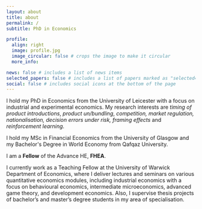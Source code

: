 ```yaml
---
layout: about
title: about
permalink: /
subtitle: PhD in Economics

profile:
  align: right
  image: profile.jpg
  image_circular: false # crops the image to make it circular
  more_info:

news: false # includes a list of news items
selected_papers: false # includes a list of papers marked as "selected={true}"
social: false # includes social icons at the bottom of the page
---
```


I hold my PhD in Economics from the University of Leicester with a focus on industrial and experimental economics. My research interests are _timing of product introductions_, _product un/bundling_, _competition, market regulation, nationalisation, decision errors under risk, framing effects_ and _reinforcement learning_.

I hold my MSc in Financial Economics from the University of Glasgow and my Bachelor's Degree in World Economy from Qafqaz University.

I am a **Fellow** of the Advance HE, **FHEA**.

I currently work as a Teaching Fellow at the University of Warwick Department of Economics, where I deliver lectures and seminars on various quantitative economics modules, including industrial economics with a focus on behavioural economics, intermediate microeconomics, advanced game theory, and development economics. Also, I supervise thesis projects of bachelor’s and master’s degree students in my area of specialisation.

